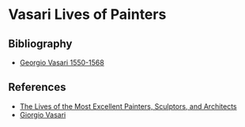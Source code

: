 # Vasari Lives of Painters

## Bibliography

* [Georgio Vasari 1550-1568](https://openlibrary.org/works/OL1298151W/Vite_de%27_pi%C3%B9_eccellenti_pittori_scultori_et_architettori?edition=ia%3Alivesofmostemine01vasauoft)

## References

* [The Lives of the Most Excellent Painters, Sculptors, and Architects](https://en.wikipedia.org/wiki/Lives_of_the_Most_Excellent_Painters%2C_Sculptors%2C_and_Architects)
* [Giorgio Vasari](https://en.wikipedia.org/wiki/Giorgio_Vasari)
